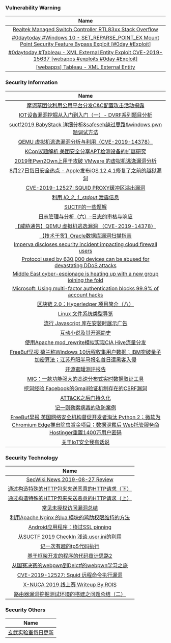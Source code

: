 ###  						       							Vulnerability Warning

|                             Name                             |
| :----------------------------------------------------------: |
|[Realtek Managed Switch Controller RTL83xx Stack Overflow](https://cxsecurity.com/issue/WLB-2019080138)|
|[#0daytoday #Windows 10 - SET_REPARSE_POINT_EX Mount Point Security Feature Bypass Exploit [#0day #Exploit]](http://0day.today/exploits/33162)|
|[#0daytoday #Tableau - XML External Entity Exploit CVE-2019-15637 [webapps #exploits  #0day #Exploit]](http://0day.today/exploits/33161)|
|[[webapps] Tableau - XML External Entity](https://www.exploit-db.com/exploits/47308)|

### 						        							Security Information
|                             Name                                    |
| :----------------------------------------------------------: |
|[摩诃草团伙利用公用平台分发C&C配置攻击活动揭露](https://www.anquanke.com/post/id/185147)|
|[IOT设备漏洞挖掘从入门到入门（一）- DVRF系列题目分析](https://www.anquanke.com/post/id/184718)|
|[suctf2019 BabyStack 详细分析&safeseh绕过思路&windows pwn题调试方法](https://www.anquanke.com/post/id/184648)|
|[QEMU 虚拟机逃逸漏洞分析与利用（CVE-2019-14378）](https://www.anquanke.com/post/id/184949)|
|[KCon议题解析  美团安全分享APT检测设备的扩展研究](https://www.anquanke.com/post/id/185101)|
|[2019年Pwn2Own上用于攻破 VMware 的虚拟机逃逸漏洞分析](https://www.anquanke.com/post/id/184944)|
|[8月27日每日安全热点 - Apple发布iOS 12.4.1修复了之前的越狱漏洞](https://www.anquanke.com/post/id/185095)|
|[CVE-2019-12527: SQUID PROXY缓冲区溢出漏洞](https://www.secpulse.com/archives/111345.html)|
|[利用 _IO_2_1_stdout_ 泄露信息](https://www.secpulse.com/archives/111304.html)|
|[SUCTF的一些题解](https://www.secpulse.com/archives/111127.html)|
|[日志管理与分析（六）–日志的审核与响应](https://www.secpulse.com/archives/111314.html)|
|[【威胁通告】QEMU 虚拟机逃逸漏洞 （CVE-2019-14378）](http://blog.nsfocus.net/cve-2019-14378/)|
|[【技术干货】Oracle数据库漏洞扫描指南](http://blog.nsfocus.net/oracle-database-vulnerability-scanning-guide/)|
|[Imperva discloses security incident impacting cloud firewall users](https://www.zdnet.com/article/imperva-discloses-security-incident-impacting-cloud-firewall-users/#ftag=RSSbaffb68)|
|[Protocol used by 630,000 devices can be abused for devastating DDoS attacks](https://www.zdnet.com/article/protocol-used-by-630000-devices-can-be-abused-for-devastating-ddos-attacks/#ftag=RSSbaffb68)|
|[Middle East cyber-espionage is heating up with a new group joining the fold](https://www.zdnet.com/article/middle-east-cyber-espionage-is-heating-up-with-a-new-group-joining-the-fold/#ftag=RSSbaffb68)|
|[Microsoft: Using multi-factor authentication blocks 99.9% of account hacks](https://www.zdnet.com/article/microsoft-using-multi-factor-authentication-blocks-99-9-of-account-hacks/#ftag=RSSbaffb68)|
|[区块链 2.0：Hyperledger 项目简介（八）](https://linux.cn/article-11275-1.html?utm_source=rss&utm_medium=rss)|
|[Linux 文件系统类型导览](https://linux.cn/article-11274-1.html?utm_source=rss&utm_medium=rss)|
|[流行 Javascript 库在安装时展示广告](https://linux.cn/article-11273-1.html?utm_source=rss&utm_medium=rss)|
|[互动小说及其开源简史](https://linux.cn/article-11272-1.html?utm_source=rss&utm_medium=rss)|
|[使用Apache mod_rewrite模拟实现CIA Hive流量分发](https://www.freebuf.com/articles/network/209250.html)|
|[FreeBuf早报  荷兰称Windows 10远程收集用户数据；IBM突破量子加密算法；江苏丹阳半马报名首日遭黑客入侵](https://www.freebuf.com/news/212679.html)|
|[开源蜜罐测评报告](https://www.freebuf.com/articles/paper/207739.html)|
|[MIG：一款功能强大的高速分布式实时数据取证工具](https://www.freebuf.com/sectool/208933.html)|
|[挖洞经验  Facebook的Gmail验证机制存在的CSRF漏洞](https://www.freebuf.com/vuls/210837.html)|
|[ATT&CK之后门持久化](https://www.freebuf.com/articles/system/210910.html)|
|[记一则勒索病毒的攻防案例](https://www.freebuf.com/articles/es/210180.html)|
|[FreeBuf早报  英国网络安全机构督促开发者淘汰 Python 2；微软为Chromium Edge推出除虫赏金项目；数据泄露后 Web托管服务商Hostinger重置1400万用户密码](https://www.freebuf.com/news/212501.html)|
|[关于IoT安全我有话说](https://www.freebuf.com/articles/ics-articles/210776.html)|

### 						        							Security  Technology
|                             Name                                    |
| :----------------------------------------------------------: |
|[SecWiki News 2019-08-27 Review](http://www.sec-wiki.com/?2019-08-27)|
|[通过构造特殊的HTTP包来夹送恶意的HTTP请求（下）](https://www.4hou.com/technology/19667.html)|
|[通过构造特殊的HTTP包来夹送恶意的HTTP请求（上）](https://www.4hou.com/technology/19666.html)|
|[常见未授权访问漏洞总结](http://xz.aliyun.com/t/6103)|
|[利用Apache Nginx 的lua 模块的鸡肋权限维持的方法](http://xz.aliyun.com/t/6088)|
|[Android应用程序：绕过SSL pinning](http://xz.aliyun.com/t/6102)|
|[从SUCTF 2019 CheckIn 浅谈.user.ini的利用](http://xz.aliyun.com/t/6091)|
|[记一次有趣的tp5代码执行](http://xz.aliyun.com/t/6106)|
|[基于框架开发的程序的代码审计思路2](http://xz.aliyun.com/t/6075)|
|[从国赛决赛的webpwn到Delctf的webpwn学习之旅](http://xz.aliyun.com/t/6083)|
|[CVE-2019-12527: Squid 远程命令执行漏洞](http://xz.aliyun.com/t/6090)|
|[X-NUCA 2019 线上赛 Writeup By ROIS](http://xz.aliyun.com/t/6101)|
|[路由器漏洞挖掘测试环境的搭建之问题总结（二）](http://xz.aliyun.com/t/6071)|

### 						        							Security  Others
|                             Name                                    |
| :----------------------------------------------------------: |
|[玄武实验室每日更新](https://weibo.com/p/1006065582522936/wenzhang?from=page_100606_profile&wvr=6&mod=wenzhangmore)|

